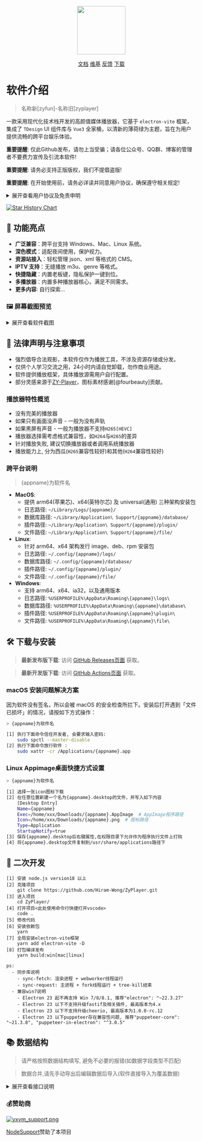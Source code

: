 <p align="center">
  <img width="128" src="https://s2.loli.net/2024/02/29/7Q1nVbhkHdSmo5D.png" >
</p>
<p align="center">
  <a href="https://zy.catni.cn" target="_blank">文档</a>
  <a href="https://github.com/Hiram-Wong/ZyPlayer/wiki" target="_blank">维基</a>
  <a href="https://github.com/Hiram-Wong/ZyPlayer/issues" target="_blank">反馈</a>
  <a href="https://github.com/Hiram-Wong/ZyPlayer/releases" target="_blank">下载</a>
</p>

# 软件介绍

> 名称新[zyfun]-名称旧[zyplayer]

一款采用现代化技术栈开发的高颜值媒体播放器，它基于 `electron-vite` 框架，集成了 `TDesign` UI 组件库与 `Vue3` 全家桶，以清新的薄荷绿为主题，旨在为用户提供流畅的跨平台娱乐体验。

**重要提醒**: 仅此Github发布，请勿上当受骗；请各位公众号、QQ群、博客的管理者不要费力宣传及引流本软件!

**重要提醒**: 请务必支持正版版权，我们不提倡盗版!

**重要提醒**: 在开始使用前，请务必详读并同意用户协议，确保遵守相关规定!

<details>
<summary>展开查看用户协议及免责申明</summary>
感谢您选择使用zyfun(以下简称本软件)，在使用产品和服务之前，请您仔细阅读和理解以下声明:

1. 若您不同意本声明的任何内容，请您立即停止使用本软件。一旦您开始使用本软件产品和服务，则表示您已同意本声明的所有内容。
2. 本软件仅供个人学习、研究和技术交流使用，仅提供展示功能，所有数据资源均由用户自身制作提供，包括但不限于视频网站、媒体分享站点等。本软件无法控制这些资源的合法性、准确性、完整性或可用性，因此不对资源内容的真实性、合法性或适用性负责。
3. 由于数据源为用户自行制作，我们在此特别提醒, 视频或弹幕中可能出现的任何第三方广告、产品推广信息等相关内容，均系第三方(含用户)行为植入，非本软件策划或添加。请您在体验过程中保持警惕，对这类信息的真实性及合法性进行自主甄别，如用户遇诈骗因此产生的损失，本平台不承担任何责任。
4. 本软件利用网络爬虫技术获取部分数据，旨在为用户提供更全面的信息服务。包括不限于豆瓣(douban.com)、酷云(ky.live)、云合(enlightent.cn)、112114(112114.xyz), 值得注意的是这些网站的API未经过授权。用户在使用这些数据时可能面临法律风险，如因此导致的法律责任，用户应自行承担。
5. 本软件仅使用Iframe嵌入多家视频平台网站内容，包括但不限于爱奇艺(iqiyi.com)、腾讯视频(v.qq.com)、搜狐视频(tv.sohu.com)、聚力网(pptv.com)、360影视(360kan.com)及芒果TV(mgtv.com)等。对于用户在使用本软件过程中对如上网站进行的任何操作，本软件不承担任何责任。
6. 本软件具备资源嗅探特性，可能会引发第三方数据的隐私和安全风险。用户在使用该特性时，需自行承担可能产生的信息泄露或滥用风险，并对其后果负全部责任。
7. 本软件含“去广告”选项以增强体验，我们不鼓励任何侵犯版权或违反服务提供商条款的行为。启用前，请确保您的操作符合法律及服务商规则，并知悉可能的兼容性局限。
8. 为遵守网络安全法的内容审核要求，本软件不提供弹幕发送服务。关于弹幕展示，受限于本地性能未做数据清理，可能存在不良言论，请勿相信因此引起非必的要麻烦。同时如果用户通过任何渠道发表不良言论行为，该行为与本软件无关。我们呼吁用户文明用语，共同维护网络健康环境。
9. 我们深知您的隐私无价。因此，本软件绝不收集任何用户数据，除了必要的WebDev备份（此过程由专业第三方严格管理）外，所有信息均严格本地存储，确保您的数据仅在您掌控之中。此软件不与任何第三方共享您的任何信息。
10. 赞赏行为纯属自愿，旨在表达对开源软件作者或贡献者的支持和感谢，并非购买商品或服务的交易行为。赞赏者应当清楚理解，赞赏款项不享有任何商品或服务的保证，也不构成任何形式的合同关系。
11. 您在使用本软件时需自行负责所有操作和使用结果。本软件不对您通过使用本软件获取的任何内容负责，包括但不限于媒体资源的准确性、版权合规性、完整性、安全性和可用性。对于任何因使用本软件导致的损失、损害或法律纠纷，不承担任何责任。
12. 您在使用本软件时必须遵守您所在国家/地区的相关法律法规，禁止使用本软件进行任何违反法律法规的活动，包括但不限于制作、上传、传播、存储任何违法、侵权、淫秽、诽谤、恶意软件等内容。如您违反相关法律法规，需自行承担法律责任。
13. 本免责声明适用于本软件的所有用户。本软件保留随时修改、更新本声明的权利，并以Github Readme、软件更新等形式通知用户。请您定期查阅并遵守最新的免责声明。

请您在使用本软件之前认真阅读并理解本免责声明的所有内容，感谢您的理解和支持。

</details>

[![Star History Chart](https://api.star-history.com/svg?repos=Hiram-Wong/ZyPlayer&type=Date)](https://star-history.com/#Hiram-Wong/ZyPlayer&Date)

## 🎉 功能亮点

- **广泛兼容**：跨平台支持 Windows、Mac、Linux 系统。
- **深色模式**：适配夜间使用，保护视力。
- **资源站接入**：轻松管理 json、xml 等格式的 CMS。
- **IPTV 支持**：无缝播放 m3u、genre 等格式。
- **快捷隐藏**：内置老板键，隐私保护一键到位。
- **多播放器**：内置多种播放器核心，满足不同需求。
- **更多内容**: 自行探索...

### 🖼️ 屏幕截图预览

<details>
<summary>展开查看软件截图</summary>

|                            影视(首页)                            |                            影视(搜索)                            |
| :--------------------------------------------------------------: | :--------------------------------------------------------------: |
| ![影视-首页](https://s2.loli.net/2024/07/20/T8diRvA1q2QaJmP.png) | ![影视-搜索](https://s2.loli.net/2024/07/20/utwCUsVG6c7ShRJ.png) |
|                            影视(播放)                            |                            解析(首页)                            |
| ![影视播放](https://s2.loli.net/2024/07/20/DNFBu3LphASROVy.png)  | ![解析-首页](https://s2.loli.net/2024/07/20/JZANVebW4EHOU7I.png) |
|                            直播(首页)                            |                            直播(播放)                            |
| ![直播-首页](https://s2.loli.net/2024/07/20/ucxSw3nR2EahG59.png) | ![直播-播放](https://s2.loli.net/2024/07/20/jYEFc6NOwtdWJBV.png) |
|                             历史记录                             |                               设置                               |
| ![历史记录](https://s2.loli.net/2024/07/20/DiYsx4fbcH3KU6T.png)  |   ![设置](https://s2.loli.net/2024/07/20/QeaDxZ2IYCFoVki.png)    |

</details>

## 🌴 法律声明与注意事项

- 强烈倡导合法观影，本软件仅作为播放工具，不涉及资源存储或分发。
- 仅供个人学习交流之用，24小时内请自觉卸载，勿作商业用途。
- 软件提供播放框架，具体播放源需用户自行配置。
- 部分灵感来源于[ZY-Player](https://github.com/Hunlongyu/ZY-Player)，图标素材感谢[@fourbeauty]贡献。

### 播放器特性概览

- 没有完美的播放器
- 如果只有画面没声音 - 一般为没有声轨
- 如果黑屏有声音 - 一般为播放器不支持`H265[HEVC]`
- 播放器选择需考虑格式兼容性，如`H264`与`H265`的差异
- 针对播放失败, 建议切换播放器或者调用系统播放器
- 播放能力上, 分为西瓜(`H265`兼容性较好)和其他(`H264`兼容性较好)

### 跨平台说明

> {appname}为软件名

- **MacOS**:
  - 提供 arm64(苹果芯)、x64(英特尔芯) 及 universal(通用) 三种架构安装包
  - 日志路径: `~/Library/Logs/{appname}/`
  - 数据库路径: `~/Library/Application\ Support/{appname}/database/`
  - 插件路径: `~/Library/Application\ Support/{appname}/plugin/`
  - 文件路径: `~/Library/Application\ Support/{appname}/file/`
- **Linux**:
  - 针对 arm64、x64 架构发行 image、deb、rpm 安装包
  - 日志路径: `~/.config/{appname}/logs/`
  - 数据库路径: `~/.config/{appname}/database/`
  - 插件路径: `~/.config/{appname}/plugin/`
  - 文件路径: `~/.config/{appname}/file/`
- **Windows**:
  - 支持 arm64、x64、ia32，以及通用版本
  - 日志路径: `%USERPROFILE%\AppData\Roaming\{appname}\logs\`
  - 数据库路径: `%USERPROFILE%\AppData\Roaming\{appname}\database\`
  - 插件路径: `%USERPROFILE%\AppData\Roaming\{appname}\plugin\`
  - 文件路径: `%USERPROFILE%\AppData\Roaming\{appname}\file\`

## 🛠️ 下载与安装

> **最新发布版下载**: 访问 [GitHub Releases页面](https://github.com/Hiram-Wong/ZyPlayer/releases) 获取。

> **最新开发版下载**: 访问 [GitHub Actions页面](https://github.com/Hiram-Wong/ZyPlayer/actions) 获取。

### macOS 安装问题解决方案

因为软件没有签名，所以会被 macOS 的安全检查所拦下。安装后打开遇到「文件已损坏」的情况，请按如下方式操作：

```bash
> {appname}为软件名

[1] 执行下面命令信任开发者, 会要求输入密码:
    sudo spctl --master-disable
[2] 执行下面命令放行软件 :
    sudo xattr -cr /Applications/{appname}.app
```

### Linux Appimage桌面快捷方式设置

```bash
> {appname}为软件名

[1] 选择一张icon图标下载
[2] 在任意位置新建一个名为{appname}.desktop的文件，并写入如下内容
    [Desktop Entry]
    Name={appname}
    Exec=/home/xxx/Downloads/{appname}.AppImage  # AppImage程序路径
    Icon=/home/xxx/Downloads/{appname}.png  # 图标路径
    Type=Application
    StartupNotify=true
[3] 保存{appname}.desktop后右键属性,在权限目录下允许作为程序执行文件上打钩
[4] 将{appname}.desktop文件复制到/usr/share/applications路径下
```

## 🚗 二次开发

```
[1] 安装 node.js version18 以上
[2] 克隆项目
    git clone https://github.com/Hiram-Wong/ZyPlayer.git
[3] 进入项目
    cd ZyPlayer/
[4] 打开项目<此处使用命令行快捷打开vscode>
    code .
[5] 修改代码
[6] 安装依赖包
    yarn
[7] 全局安装electron-vite框架
    yarn add electron-vite -D
[8] 打包编译发布
    yarn build:win[mac|linux]

ps:
  - 同步库说明
    - sync-fetch: 渲染进程 + webworker线程运行
    - sync-request: 主进程 + fork线程运行 + tree-kill结束
  - 兼容win7说明
    - Electron 23 起不再支持 Win 7/8/8.1, 推荐"electron": "~22.3.27"
    - Electron 23 以下不支持升级fastif及相关插件, 最高版本为4.x
    - Electron 23 以下不支持升级cheerio, 最高版本为1.0.0-rc.12
    - Electron 23 以下puppeteer存在兼容性问题, 推荐"puppeteer-core": "~21.3.8", "puppeteer-in-electron": "^3.0.5"
```

## 📚 数据结构

> 请严格按照数据结构填写, 避免不必要的报错(如数据字段类型不匹配)

> 数据合并,请先手动导出后编辑数据后导入(软件直接导入为覆盖数据)

<details>
<summary>展开查看接口说明</summary>

```json
{
  "analyze": [
    {
      "id": "fddfb425-6fd9-0b39-459f-a21f69739a6e", // id唯一值不可重复[uuidv4]
      "name": "Parse", // 名称[string]
      "type": 0, // 类型[number | 0:web-1:json]
      "url": "https://xxx.top/?jx=", // 解析源地址[string]
      "isActive": true // 是否启用[boolean | true启用-false禁用]
    }
  ],
  "iptv": [
    {
      "id": "993841fe-5e91-5e5d-35d6-5be81822960b", // id唯一值不可重复[uuidv4]
      "name": "IPTV", // 名称[string]
      "url": "https://xxx.com/m3u/iptv.m3u", // 直播源地址[string]
      "type": "remote", // url格式[string | remote:远程m3u-local本地m3u文件路径-json本地手动文件]
      "isActive": true, // 是否启用[boolean | true启用-false禁用]
      "epg": "https://epg.112114.eu.org/?ch={name}&date={date}", // 电子节目单地址[string]
      "logo": "https://epg.112114.eu.org/logo/{name}.png" // 台标地址[string] - 3.3.8启用该参数
    }
  ],
  "channel": [
    {
      "id": "0ede1ecd-de69-1042-15d9-4e5e9e3bb897", // id唯一值不可重复[uuidv4]
      "name": "xx卫视", // 名称[string]
      "url": "http://xxx.com/index.m3u8", // 播放地址[string]
      "group": "默认" // 分组[string]
    }
  ],
  "sites": [
    {
      "id": "51793af6-c923-5504-85db-0ef686624dec", // id唯一值不可重复[uuidv4]
      "key": "51793af6-c923-5504-85db-0ef686624dec", // key值不建议重复[string]
      "name": "xx9影视", // 名称[string]
      "api": "https://www.xxx.com/api.php/provide/vod/", // 站点源地址[string]
      "playUrl": "", // 配合解析去url地址[string]
      "search": 0, // 是否支持搜索[number | 0关闭-1聚合搜索-2仅搜索]
      "group": "切片", // 分组[string]
      "type": 1, // 数据源类型[number | 0:T0(xml)-1:T1(json)-2:drpy(js0)-6:T4(hipy)-7:T3(js)-8:catvod(nodejs)-9:csp(XBPQ)-10:csp(XYQ)-11:csp(AppYsV2)]
      "ext": "", // 扩展参数[string]
      "categories": "电视,影视", // 按顺序展示所配置的分类 不配置则默认展示所有分类[string]
      "isActive": true // 是否启用[boolean | true启用-false禁用]
    }
  ],
  "drive": [
    {
      "id": "3293dc45-cf14-9c66-3028-5b7765b240b7",// id唯一值不可重复[uuidv4]
      "name": "alist", // 名称[string]
      "server": "http://alist.xxx.pro/", // 网盘地址[string]
      "showAll": false, // 是否启用[boolean | true显示全部-false显示video]
      "startPage": "", // 开始页路径[string]
      "search": false, // 是否支持搜索[boolean | true启用-false禁用] 未启用预留
      "headers": "{}", // 请求头[string] 未启用预留
      "params": "{}", // 参数[string]
      "isActive": true // 是否启用[boolean | true启用-false禁用]
    }
  ],
  "setting": [
    {
      "version": "3.3.2", // [3.3.2版本启用]当前版本 (一定要根据实际填写,不然数据库执行会报错)
      "theme": "auto", // 主题 auto:跟随系统 light:亮色 dark:暗色
      "lang": "zh_CN", // [3.3.4版本启用]语言 zh_CN:中文 en_US:英文
      "defaultHot": "kylive", // 热搜 kylive:酷云数据 enlightent:云合数据
      "defaultSearchRecommend": "site", // 搜索推荐 site:站点 quark:夸克 baidu:百度 douban:豆瓣  弃用
      "defaultSearchType": "site", // 全局搜索模式 site:本站 group:组内 all:全部
      "defaultCheckModel": true, // [弃用] 忘了干嘛的
      "defaultChangeModel": false, // [弃用] 忘了干嘛的
      "pauseWhenMinimize": false, // [弃用] 最小化时暂停
      "defaultIptvEpg": "https://epg.112114.eu.org/?ch={name}&date={date}", // iptv epg
      "defaultIptvLogo": "https://epg.112114.eu.org/logo/{name}.png", // iptv logo
      "iptvSkipIpv6": true, // [3.3.8版本弃用] iptv是否跳过ipv6节目
      "iptvMarkIp": true, // [3.3.8版本启用] iptv标识IP类型
      "iptvThumbnail": true, // iptv是否显示缩略图
      "iptvStatus": true, // [3.3.8版本弃用] iptv是否检测延迟
      "iptvDelay": true, // [3.3.8版本启用]  iptv是否检测延迟
      "defaultSite": "51793af6-c923-5504-85db-0ef686624dec", // site 默认源标识
      "defaultIptv": "993841fe-5e91-5e5d-35d6-5be81822960b", // iptv 默认源标识
      "defaultAnalyze": "fddfb425-6fd9-0b39-459f-a21f69739a6e", // analyze 默认源标识
      "defaultDrive": "3293dc45-cf14-9c66-3028-5b7765b240b7", // drive 默认源标识
      "defaultViewCasual": "", // [3.3.4版本启用] 随心看地址
      "barrage": {
        "url": "", // 弹幕地址
        "key": "danmuku", // 弹幕接口返回数据对应的key
        "support": ["qq", "qiyi", "youku", "mgtv"], // 弹幕支持的线路
        "start": "0", // 弹幕接口返回数据对应的开始时间的位置
        "mode": "1", // 弹幕接口返回数据对应的位置的位置
        "color": "2", // 弹幕接口返回数据对应的颜色的位置
        "content": "4" // 弹幕接口返回数据对应的内容的位置
      }, // [3.3.4版本启用]弹幕参数
      "analyzeFlag": ["youku", "qq", "iqiyi", "qiyi", "letv", "leshi", "sohu", "tudou", "pptv", "mgtv", "imgo"], // 解析标识
      "broadcasterType": "xgplayer", // [3.3.4版本弃用,使用playerMode参数]播放器 xgplayer:西瓜 dplayer:呆呆 custom:自定义结合externalPlayer
      "externalPlayer": "", // [3.3.4版本弃用,使用playerMode参数]播放器为custom,调用此处系统命令
      "playerMode": {
        "type": "xgplayer", // 播放器 xgplayer:西瓜 dplayer:呆呆 custom:自定义结合external
        "external": "" // 播放器为custom,调用此处系统命令
      }, // [3.3.4版本启用]
      "softSolution": false, // 是否使用软解 预留
      "communitySubscribe": "", // 社区地址 预留
      "skipStartEnd": false, // [3.3.5版本弃用, pinia存储]是否跳过首尾空白
      "agreementMask": true, // 是否同意协议
      "recordShortcut": "Shift+Command+Z", // 录制快捷键
      "snifferType": "pie", // [3.3.4版本弃用,使用snifferMode参数]嗅探模式 pie iframe
      "snifferMode": {
        "type": "pie", // 嗅探模式 pie iframe custom
        "url": "" // 当 type 为 custom 时填写自定义地址
      }, // [3.3.4版本启用]
      "selfBoot": false, // 是否开机自启动
      "hardwareAcceleration": true, // 是否启用硬件加速
      "ua": "Mozilla/5.0 (Macintosh; Intel Mac OS X 10_15_7) AppleWebKit/537.36 (KHTML, like Gecko) Chrome/112.0.0.0 Safari/537.36", // UA
      "webdevUrl": "https://dav.jianguoyun.com/dav/", // [3.3.4版本弃用,使用webdev参数]webdev同步盘地址 用于备份
      "webdevUsername": "", // [3.3.4版本弃用,使用webdev参数]webdev用户名 用于备份
      "webdevPassword": "", // [3.3.4版本弃用,使用webdev参数]webdev密码 用于备份
      "webdev": {
        "sync": false, // 自动同步
        "data": {
          "url": "https://dav.jianguoyun.com/dav/", // webdev同步盘地址
          "user": "", // webdev用户名
          "password": "" // webdev密码
        } // webdev 用于备份
      }, // [3.3.4版本启用]
      "restoreWindowPositionAndSize": false, // 弃用
      "windowPosition": {
        "status": false, // 是否记录窗口位置
        "position": {
          "width": 1000,
          "height": 640
        }, // 窗口位置 [3.3.7版本弃用, 使用position_main｜position_play参数]
        "position_main": {
          "width": 1000,
          "height": 640
        }, // 窗口位置 [3.3.7版本启用] 记录主窗口位置
        "position_play": {
          "width": 875,
          "height": 550
        } // 窗口位置 [3.3.7版本启用] 记录播放窗口位置
      },
      "debug": false, // [3.3.7版本启用] 用于在线调试和嗅探页面弹出
      "defaultFilterType": false, // [3.3.7版本启用] 用于影视搜索过滤关键词
      "timeout": 5000, // [3.3.5版本启用] 用于调整全局请求超时事件, 单位毫秒
      "dns": "" // [3.3.7版本启用] DNS-over-HTTP
    }
  ]
}
```

</details>

### 💰赞助商

[![yxvm_support.png](https://s2.loli.net/2025/04/09/JMyQZUKY2bX4G3q.png)](https://yxvm.com/)

[NodeSupport](https://github.com/NodeSeekDev/NodeSupport)赞助了本项目
